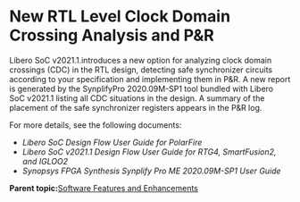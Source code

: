 # New RTL Level Clock Domain Crossing Analysis and P&R

Libero SoC v2021.1.introduces a new option for analyzing clock domain crossings \(CDC\) in the RTL design, detecting safe synchronizer circuits according to your specification and implementing them in P&R. A new report is generated by the SynplifyPro 2020.09M-SP1 tool bundled with Libero SoC v2021.1 listing all CDC situations in the design. A summary of the placement of the safe synchronizer registers appears in the P&R log.

For more details, see the following documents:

-   *Libero SoC Design Flow User Guide for PolarFire*
-   *Libero SoC v2021.1 Design Flow User Guide for RTG4, SmartFusion2, and IGLOO2*
-   *Synopsys FPGA Synthesis Synplify Pro ME 2020.09M-SP1 User Guide*

**Parent topic:**[Software Features and Enhancements](GUID-F7331C45-88A6-4620-982C-03B62E275FB2.md)

